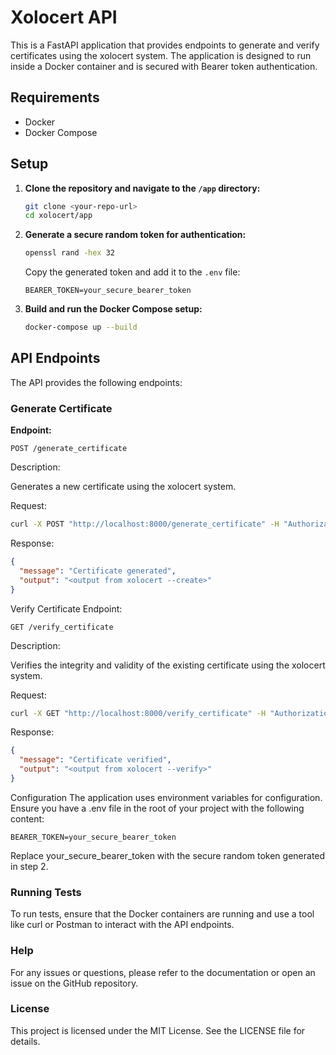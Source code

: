 # Xolocert API

This is a FastAPI application that provides endpoints to generate and verify certificates using the xolocert system. The application is designed to run inside a Docker container and is secured with Bearer token authentication.

## Requirements

- Docker
- Docker Compose

## Setup

1. **Clone the repository and navigate to the `/app` directory:**

    ```sh
    git clone <your-repo-url>
    cd xolocert/app
    ```

2. **Generate a secure random token for authentication:**

    ```sh
    openssl rand -hex 32
    ```

   Copy the generated token and add it to the `.env` file:

    ```plaintext
    BEARER_TOKEN=your_secure_bearer_token
    ```

3. **Build and run the Docker Compose setup:**

    ```sh
    docker-compose up --build
    ```

## API Endpoints

The API provides the following endpoints:

### Generate Certificate

**Endpoint:**

```plaintext
POST /generate_certificate
```

Description:

Generates a new certificate using the xolocert system.

Request:

```sh
curl -X POST "http://localhost:8000/generate_certificate" -H "Authorization: Bearer your_secure_bearer_token"
```

Response:

```json
{
  "message": "Certificate generated",
  "output": "<output from xolocert --create>"
}
```

Verify Certificate
Endpoint:

```plaintext
GET /verify_certificate
```

Description:

Verifies the integrity and validity of the existing certificate using the xolocert system.

Request:

```sh
curl -X GET "http://localhost:8000/verify_certificate" -H "Authorization: Bearer your_secure_bearer_token"
```

Response:

```json
{
  "message": "Certificate verified",
  "output": "<output from xolocert --verify>"
}
```

Configuration
The application uses environment variables for configuration. Ensure you have a .env file in the root of your project with the following content:

```plaintext
BEARER_TOKEN=your_secure_bearer_token
```

Replace your_secure_bearer_token with the secure random token generated in step 2.

### Running Tests

To run tests, ensure that the Docker containers are running and use a tool like curl or Postman to interact with the API endpoints.

### Help

For any issues or questions, please refer to the documentation or open an issue on the GitHub repository.

### License

This project is licensed under the MIT License. See the LICENSE file for details.
